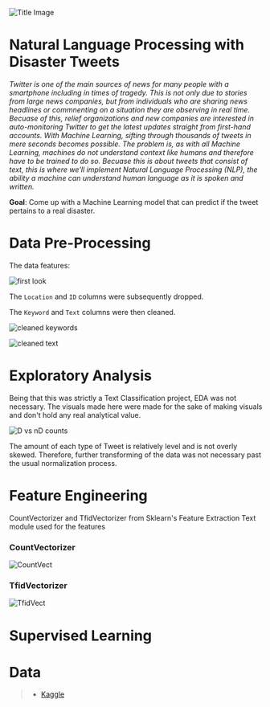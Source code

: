 ![Title Image](https://github.com/trentenAB/SpringBoard/blob/main/DisasterTweets/images/Disaster%20Tweets%20pic.png)
# Natural Language Processing with Disaster Tweets
*Twitter is one of the main sources of news for many people with a smartphone including in times of tragedy. This is not only due to stories from large news companies, but from individuals who are sharing news headlines or commnenting on a situation they are observing in real time. Becuase of this, relief organizations and new companies are interested in auto-monitoring Twitter to get the latest updates straight from first-hand accounts. With Machine Learning, sifting through thousands of tweets in mere seconds becomes possible. The problem is, as with all Machine Learning, machines do not understand context like humans and therefore have to be trained to do so. Becuase this is about tweets that consist of text, this is where we'll implement Natural Language Processing (NLP), the ability a machine can understand human language as it is spoken and written.*     

**Goal**: Come up with a Machine Learning model that can predict if the tweet pertains to a real disaster. 

# Data Pre-Processing
The data features:

![first look](https://github.com/trentenAB/SpringBoard/blob/main/DisasterTweets/images/FirstHead.png)

The `Location` and `ID` columns were subsequently dropped. 

The `Keyword` and `Text` columns were then cleaned. 

![cleaned keywords](https://github.com/trentenAB/SpringBoard/blob/main/DisasterTweets/images/keyword%20cleaning.png) 

![cleaned text](https://github.com/trentenAB/SpringBoard/blob/main/DisasterTweets/images/text%20prep.png)

# Exploratory Analysis
Being that this was strictly a Text Classification project, EDA was not necessary. The visuals made here were made for the sake of making visuals and don't hold any real analytical value.   

![D vs nD counts](https://github.com/trentenAB/SpringBoard/blob/main/DisasterTweets/images/counts%20D%20vs%20nD.png)

The amount of each type of Tweet is relatively level and is not overly skewed. Therefore, further transforming of the data was not necessary past the usual normalization process. 

[//]: < ![D distribution](https://github.com/trentenAB/SpringBoard/blob/main/DisasterTweets/images/Tweet%20length%20D.png)![nD dist.](https://github.com/trentenAB/SpringBoard/blob/main/DisasterTweets/images/Tweet%20length%20nD.png) >

[//]: < ![top keywords](https://github.com/trentenAB/SpringBoard/blob/main/DisasterTweets/images/common%20keyword%20bar.png) >

[//]: < ![square wc](https://github.com/trentenAB/SpringBoard/blob/main/DisasterTweets/images/square%20wc.png) >

[//]: < ![fire wc](https://github.com/trentenAB/SpringBoard/blob/main/DisasterTweets/images/fire%20wc.png) >

# Feature Engineering 
CountVectorizer and TfidVectorizer from Sklearn's Feature Extraction Text module used for the features

### CountVectorizer
![CountVect](https://github.com/trentenAB/SpringBoard/blob/main/DisasterTweets/images/CountVect_Features.png)

### TfidVectorizer
![TfidVect](https://github.com/trentenAB/SpringBoard/blob/main/DisasterTweets/images/TfidVect_Features.png)

# Supervised Learning

# Data
> * [Kaggle](https://www.kaggle.com/c/nlp-getting-started/data)
